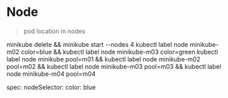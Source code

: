 # Node
> pod location in nodes

minikube delete && minikube start --nodes 4
kubectl label node minikube-m02 color=blue && kubectl label node minikube-m03 color=green
kubectl label node minikube pool=m01 && kubectl label node minikube-m02 pool=m02 && kubectl label node minikube-m03 pool=m03 && kubectl label node minikube-m04 pool=m04

spec:
  nodeSelector:
    color: blue